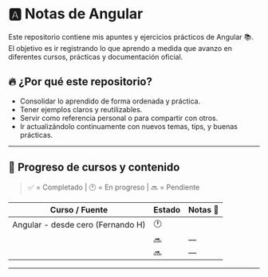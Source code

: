 # 🅰️ Notas de Angular

Este repositorio contiene mis apuntes y ejercicios prácticos de Angular 📚.  
El objetivo es ir registrando lo que aprendo a medida que avanzo en diferentes cursos, prácticas y documentación oficial.

## 🔥 ¿Por qué este repositorio?

- Consolidar lo aprendido de forma ordenada y práctica.
- Tener ejemplos claros y reutilizables.
- Servir como referencia personal o para compartir con otros.
- Ir actualizándolo continuamente con nuevos temas, tips, y buenas prácticas.

---

## 📅 Progreso de cursos y contenido

> ✅ = Completado | 🕐 = En progreso | 🔜 = Pendiente

| Curso / Fuente                                | Estado  | Notas 📓 |
|-----------------------------------------------|---------|----------|
| Angular - desde cero (Fernando H)       | 🕐     |          |
|                                               | 🔜     | —        |
|                                               | 🔜     | —        |

---